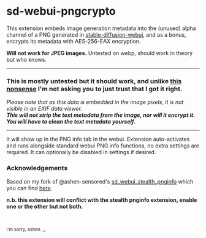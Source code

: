 # sd-webui-pngcrypto

This extension embeds image generation metadata into the (unused) alpha channel of a PNG generated in [stable-diffusion-webui](https://github.com/AUTOMATIC1111/stable-diffusion-webui), and as a bonus,
encrypts its metadata with AES-256-EAX encryption.

**Will not work for JPEG images.** Untested on webp, should work in theory but who knows.

---

### This is mostly untested but it should work, and unlike [this nonsense](https://github.com/etherealxx/promptlocker) I'm not asking you to just trust that I got it right.

*Please note that as this data is embedded in the image pixels, it is not visible in an EXIF data viewer.*  
***This will not strip the text metadata from the image, nor will it encrypt it. You will have to clean the text metadata yourself.***

---

It will show up in the PNG info tab in the webui. Extension auto-activates and runs alongside standard webui PNG info functions, no extra settings are required. It can optionally be disabled in settings if desired.

### Acknowledgements

Based on my fork of @ashen-sensored's [sd_webui_stealth_pnginfo](https://github.com/ashen-sensored/sd_webui_stealth_pnginfo)
which you can find [here](https://github.com/neggles/sd-webui-stealth-pnginfo). 

**n.b. this extension will conflict with the stealth pnginfo extension, enable one or the other but not both.**

<br/>

<sub>I'm sorry, ashen ._.</sub>
